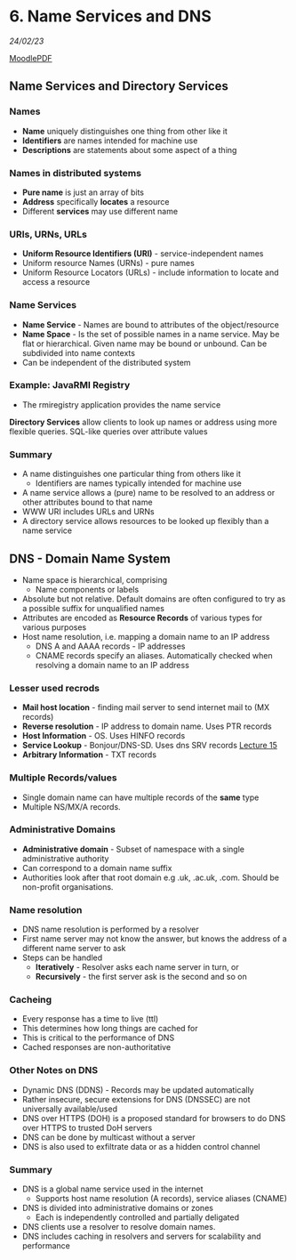 # 6. Name Services and DNS
_24/02/23_

[MoodlePDF](https://moodle.nottingham.ac.uk/pluginfile.php/9396608/mod_page/content/1/08%20Name%20Services%20and%20DNS.pdf)
## Name Services and Directory Services
### Names
- **Name** uniquely distinguishes one thing from other like it
- **Identifiers** are names intended for machine use
- **Descriptions** are statements about some aspect of a thing

### Names in distributed systems
- **Pure name** is just an array of bits
- **Address** specifically **locates** a resource
- Different **services** may use different name

### URIs, URNs, URLs
- **Uniform Resource Identifiers (URI)** - service-independent names
- Uniform resource Names (URNs) - pure names
- Uniform Resource Locators (URLs) - include information to locate and access a resource

### Name Services
- **Name Service** - Names are bound to attributes of the object/resource
- **Name Space** - Is the set of possible names in a name service. May be flat or hierarchical. Given name may be bound or unbound. Can be subdivided into name contexts
- Can be independent of the distributed system

### Example: JavaRMI Registry
- The rmiregistry application provides the name service

**Directory Services** allow clients to look up names or address using more flexible queries. SQL-like queries over attribute values

### Summary
- A name distinguishes one particular thing from others like it
	- Identifiers are names typically intended for machine use
- A name service allows a (pure) name to be resolved to an address or other attributes bound to that name
- WWW URI includes URLs and URNs
- A directory service allows resources to be looked up flexibly than a name service

## DNS - Domain Name System
- Name space is hierarchical, comprising
	- Name components or labels
- Absolute but not relative. Default domains are often configured to try as a possible suffix for unqualified names
- Attributes are encoded as **Resource Records** of various types for various purposes
- Host name resolution, i.e. mapping a domain name to an IP address
	- DNS A and AAAA records - IP addresses
	- CNAME records specify an aliases. Automatically checked when resolving a domain name to an IP address
### Lesser used recrods
- **Mail host location** - finding mail server to send internet mail to (MX records)
- **Reverse resolution** - IP address to domain name. Uses PTR records
- **Host Information** - OS. Uses HINFO records
- **Service Lookup** - Bonjour/DNS-SD. Uses dns SRV records [Lecture 15](#14.md)
- **Arbitrary Information** - TXT records

### Multiple Records/values
- Single domain name can have multiple records of the **same** type
- Multiple NS/MX/A records. 

### Administrative Domains
- **Administrative domain** - Subset of namespace with a single administrative authority
- Can correspond to a domain name suffix
- Authorities look after that root domain e.g .uk, .ac.uk, .com. Should be non-profit organisations.

### Name resolution
- DNS name resolution is performed by a resolver 
- First name server may not know the answer, but knows the address of a different name server to ask
- Steps can be handled
	- **Iteratively** - Resolver asks each name server in turn, or
	- **Recursively** - the first server ask is the second and so on

### Cacheing
- Every response has a time to live (ttl)
- This determines how long things are cached for
- This is critical to the performance of DNS
- Cached responses are non-authoritative

### Other Notes on DNS
- Dynamic DNS (DDNS) - Records may be updated automatically
- Rather insecure, secure extensions for DNS (DNSSEC) are not universally available/used
- DNS over HTTPS (DOH) is a proposed standard for browsers to do DNS over HTTPS to trusted DoH servers
- DNS can be done by multicast without a server
- DNS is also used to exfiltrate data or as a hidden control channel

### Summary 
- DNS is a global name service used in the internet
	- Supports host name resolution (A records), service aliases (CNAME)
- DNS is divided into administrative domains or zones
	- Each is independently controlled and partially deligated
- DNS clients use a resolver to resolve domain names.
- DNS includes caching in resolvers and servers for scalability and performance